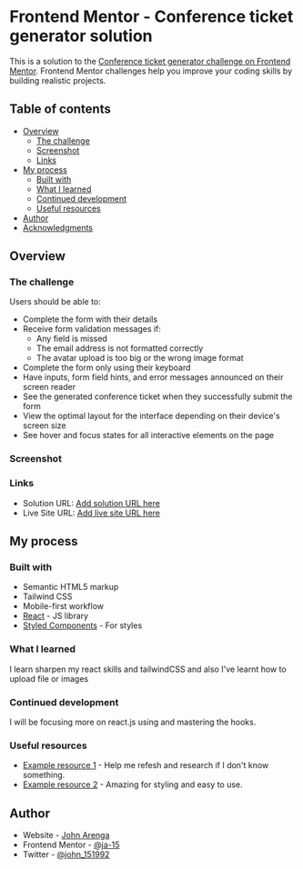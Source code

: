 # Frontend Mentor - Conference ticket generator solution

This is a solution to the [Conference ticket generator challenge on Frontend Mentor](https://www.frontendmentor.io/challenges/conference-ticket-generator-oq5gFIU12w). Frontend Mentor challenges help you improve your coding skills by building realistic projects. 

## Table of contents

- [Overview](#overview)
  - [The challenge](#the-challenge)
  - [Screenshot](#screenshot)
  - [Links](#links)
- [My process](#my-process)
  - [Built with](#built-with)
  - [What I learned](#what-i-learned)
  - [Continued development](#continued-development)
  - [Useful resources](#useful-resources)
- [Author](#author)
- [Acknowledgments](#acknowledgments)


## Overview

### The challenge

Users should be able to:

- Complete the form with their details
- Receive form validation messages if:
  - Any field is missed
  - The email address is not formatted correctly
  - The avatar upload is too big or the wrong image format
- Complete the form only using their keyboard
- Have inputs, form field hints, and error messages announced on their screen reader
- See the generated conference ticket when they successfully submit the form
- View the optimal layout for the interface depending on their device's screen size
- See hover and focus states for all interactive elements on the page

### Screenshot

### Links

- Solution URL: [Add solution URL here](conference-ticket-generator-amber.vercel.app)
- Live Site URL: [Add live site URL here](conference-ticket-generator-amber.vercel.app)

## My process

### Built with

- Semantic HTML5 markup
- Tailwind CSS
- Mobile-first workflow
- [React](https://reactjs.org/) - JS library
- [Styled Components](https://styled-components.com/) - For styles


### What I learned

I learn sharpen my react skills and tailwindCSS and also I've learnt how to upload file or images

### Continued development

I will be focusing more on react.js using and mastering the hooks.


### Useful resources

- [Example resource 1](https://www.W3schools.com) - Help me refesh and research if I don't know something.
- [Example resource 2](https://www.tailwindcss.com) - Amazing for styling and easy to use.


## Author

- Website - [John Arenga](my-portfolio-website-black-nine.vercel.app)
- Frontend Mentor - [@ja-15](https://www.frontendmentor.io/profile/ja-15)
- Twitter - [@john_151992](https://www.twitter.com/john_151992)


